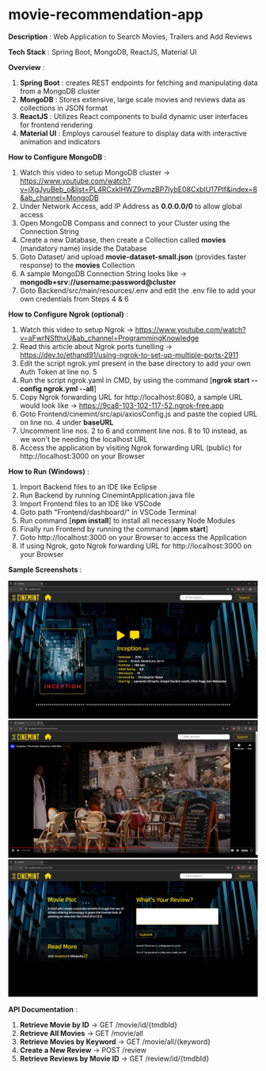 # movie-recommendation-app

**Description** : Web Application to Search Movies, Trailers and Add Reviews

**Tech Stack** : Spring Boot, MongoDB, ReactJS, Material UI

**Overview** :

1. **Spring Boot** : creates REST endpoints for fetching and manipulating data from a MongoDB cluster
2. **MongoDB** : Stores extensive, large scale movies and reviews data as collections in JSON format
3. **ReactJS** : Utilizes React components to build dynamic user interfaces for frontend rendering
4. **Material UI** : Employs carousel feature to display data with interactive animation and indicators

**How to Configure MongoDB** :

1. Watch this video to setup MongoDB cluster -> https://www.youtube.com/watch?v=jXgJyuBeb_o&list=PL4RCxklHWZ9vmzBP7lybE08CxbIU17PIf&index=8&ab_channel=MongoDB
2. Under Network Access, add IP Address as **0.0.0.0/0** to allow global access 
3. Open MongoDB Compass and connect to your Cluster using the Connection String
4. Create a new Database, then create a Collection called **movies** (mandatory name) inside the Database
5. Goto Dataset/ and upload **movie-dataset-small.json** (provides faster response) to the **movies** Collection
6. A sample MongoDB Connection String looks like -> **mongodb+srv://username:password@cluster**
7. Goto Backend/src/main/resources/.env and edit the .env file to add your own credentials from Steps 4 & 6

**How to Configure Ngrok (optional)** :

1. Watch this video to setup Ngrok -> https://www.youtube.com/watch?v=aFwrNSfthxU&ab_channel=ProgrammingKnowledge
2. Read this article about Ngrok ports tunelling -> https://dev.to/ethand91/using-ngrok-to-set-up-multiple-ports-2911
3. Edit the script ngrok.yml present in the base directory to add your own Auth Token at line no. 5
4. Run the script ngrok.yaml in CMD, by using the command [**ngrok start --config ngrok.yml --all**]
5. Copy Ngrok forwarding URL for http://localhost:8080, a sample URL would look like -> https://9ca8-103-102-117-52.ngrok-free.app
6. Goto Frontend/cinemint/src/api/axiosConfig.js and paste the copied URL on line no. 4 under **baseURL** 
7. Uncomment line nos. 2 to 6 and comment line nos. 8 to 10 instead, as we won't be needing the localhost URL
8. Access the application by visiting Ngrok forwarding URL (public) for http://localhost:3000 on your Browser

**How to Run (Windows)** :

1. Import Backend files to an IDE like Eclipse
2. Run Backend by running CinemintApplication.java file
3. Import Frontend files to an IDE like VSCode
4. Goto path "Frontend/dashboard/" in VSCode Terminal
5. Run command [**npm install**] to install all necessary Node Modules
6. Finally run Frontend by running the command [**npm start**]
7. Goto http://localhost:3000 on your Browser to access the Application
8. If using Ngrok, goto Ngrok forwarding URL for http://localhost:3000 on your Browser

**Sample Screenshots** :

![](screenshot1.png)
![](screenshot2.png)
![](screenshot3.png)

**API Documentation** :

1. **Retrieve Movie by ID** -> GET /movie/id/{tmdbId}
2. **Retrieve All Movies** -> GET /movie/all
3. **Retrieve Movies by Keyword** -> GET /movie/all/{keyword}
4. **Create a New Review** -> POST /review
5. **Retrieve Reviews by Movie ID** -> GET /review/id/{tmdbId}

